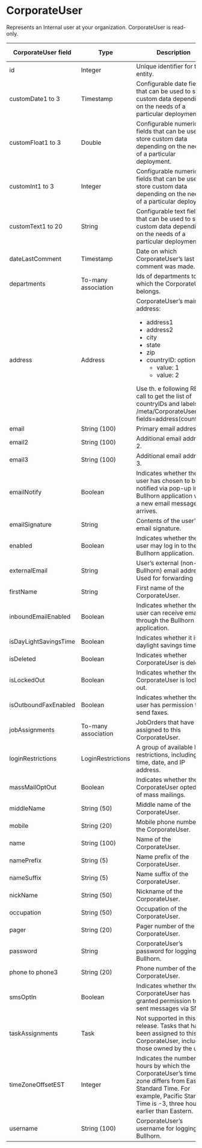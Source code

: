 # CorporateUser

Represents an Internal user at your organization. CorporateUser is read-only. 

| **CorporateUser field** | **Type** | **Description** | **Not null** | **Read-only** |
| --- | --- | --- | --- | --- |
| id | Integer | Unique identifier for this entity. | X | X |
| customDate1 to 3 | Timestamp | Configurable date fields that can be used to store custom data depending on the needs of a particular deployment. | | |
| customFloat1 to 3 | Double | Configurable numeric fields that can be used to store custom data depending on the needs of a particular deployment. | | |
| customInt1 to 3 | Integer | Configurable numeric fields that can be used to store custom data depending on the needs of a particular deployment | | |
| customText1 to 20 | String | Configurable text fields that can be used to store custom data depending on the needs of a particular deployment. | | |
| dateLastComment | Timestamp | Date on which CorporateUser’s last comment was made. | | |
| departments | To-many association | Ids of departments to which the CorporateUser belongs. | | |
| address | Address | CorporateUser’s main  address:<ul><li>address1</li><li>address2</li><li>city</li><li>state</li><li>zip</li><li>countryID: options:<ul><li>value: 1</li><li>value: 2</li></ul></ul>Use th. e following REST call to get the list of countryIDs and labels: /meta/CorporateUser?fields=address(countryID) | X | |
| email | String (100) | Primary email address. | | |
| email2 | String (100) | Additional email address 2. | | |
| email3 | String (100) | Additional email address 3. | | |
| emailNotify | Boolean | Indicates whether the user has chosen to be notified via pop-up in the Bullhorn application when a new email message arrives. | X | |
| emailSignature | String | Contents of the user's email signature. | X | |
| enabled | Boolean | Indicates whether the user may log in to the Bullhorn application. | X | X |
| externalEmail | String | User’s external (non-Bullhorn) email address. Used for forwarding | X | |
| firstName | String | First name of the CorporateUser. | | |
| inboundEmailEnabled | Boolean | Indicates whether the user can receive email through the Bullhorn application. | X | |
| isDayLightSavingsTime | Boolean | Indicates whether it is daylight savings time. | | |
| isDeleted | Boolean | Indicates whether CorporateUser is deleted. | | |
| isLockedOut | Boolean | Indicates whether the CorporateUser is locked out. | | |
| isOutboundFaxEnabled | Boolean | Indicates whether the user has permission to send faxes. | X | |
| jobAssignments | To-many association | JobOrders that have been assigned to this CorporateUser. | | |
| loginRestrictions | LoginRestrictions | A group of available login restrictions, including time, date, and IP address. | | |
| massMailOptOut | Boolean | Indicates whether the CorporateUser opted out of mass mailings. | | |
| middleName | String (50) | Middle name of the CorporateUser. | | |
| mobile | String (20) | Mobile phone number of the CorporateUser. | | |
| name | String (100) | Name of the CorporateUser. | | |
| namePrefix | String (5) | Name prefix of the CorporateUser. | | |
| nameSuffix | String (5) | Name suffix of the CorporateUser. | | |
| nickName | String (50) | Nickname of the CorporateUser. | | |
| occupation | String (50) | Occupation of the CorporateUser. | | |
| pager | String (20) | Pager number of the CorporateUser. | | |
| password | String | CorporateUser’s password for logging in to Bullhorn. | X | |
| phone to phone3 | String (20) | Phone number of the CorporateUser. | | |
| smsOptIn | Boolean | Indicates whether the CorporateUser has granted permission to be sent messages via SMS. | | |
| taskAssignments | Task | Not supported in this release. Tasks that have been assigned to this CorporateUser, including those owned by the user. | | |
| timeZoneOffsetEST | Integer | Indicates the number of hours by which the CorporateUser’s time zone differs from Eastern Standard Time. For example, Pacific Standard Time is -3, three hours earlier than Eastern. | | |
| username | String (100) | CorporateUser’s username for logging in to Bullhorn. | X | |